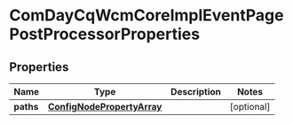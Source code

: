 

# ComDayCqWcmCoreImplEventPagePostProcessorProperties

## Properties

Name | Type | Description | Notes
------------ | ------------- | ------------- | -------------
**paths** | [**ConfigNodePropertyArray**](ConfigNodePropertyArray.md) |  |  [optional]




